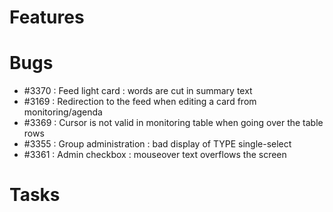 # Features


# Bugs

 - #3370 : Feed light card : words are cut in summary text 
 - #3169 : Redirection to the feed when editing a card from monitoring/agenda
 - #3369 : Cursor is not valid in monitoring table when going over the table rows
 - #3355 : Group administration : bad display of TYPE single-select
 - #3361 : Admin checkbox : mouseover text overflows the screen

# Tasks

